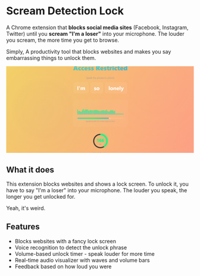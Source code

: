 # Scream Detection Lock 

A Chrome extension that **blocks social media sites** (Facebook, Instagram, Twitter) until you **scream "I'm a loser"** into your microphone. The louder you scream, the more time you get to browse.

Simply, A productivity tool that blocks websites and makes you say embarrassing things to unlock them.

![Scream to Unlock Demo Image](./images/demo.png)

## What it does
This extension blocks websites and shows a lock screen. To unlock it, you have to say "I'm a loser" into your microphone. The louder you speak, the longer you get unlocked for.

Yeah, it's weird.

## Features

- Blocks websites with a fancy lock screen
- Voice recognition to detect the unlock phrase
- Volume-based unlock timer - speak louder for more time
- Real-time audio visualizer with waves and volume bars
- Feedback based on how loud you were
